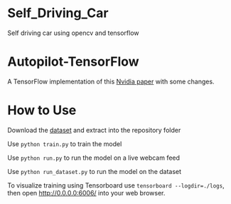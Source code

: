# Self_Driving_Car
Self driving car using opencv and tensorflow

# Autopilot-TensorFlow
A TensorFlow implementation of this [Nvidia paper](https://arxiv.org/pdf/1604.07316.pdf) with some changes.

# How to Use
Download the [dataset](https://drive.google.com/file/d/0B-KJCaaF7elleG1RbzVPZWV4Tlk/view?usp=sharing) and extract into the repository folder

Use `python train.py` to train the model

Use `python run.py` to run the model on a live webcam feed

Use `python run_dataset.py` to run the model on the dataset

To visualize training using Tensorboard use `tensorboard --logdir=./logs`, then open http://0.0.0.0:6006/ into your web browser.
